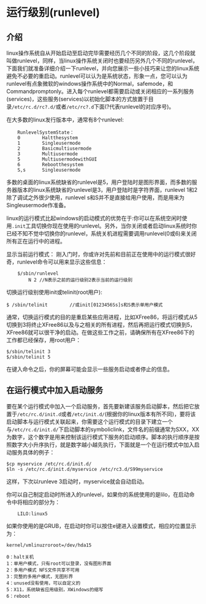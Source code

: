 # 运行级别(runlevel)

## 介绍

linux操作系统自从开始启动至启动完毕需要经历几个不同的阶段，这几个阶段就叫做runlevel，同样，当linux操作系统关闭时也要经历另外几个不同的runlevel，下面我们就准备详细介绍一下runlevel，并向您展示一些小技巧来让您的linux系统避免不必要的重启动。runlevel可以认为是系统状态，形象一点，您可以认为runlevel有点象微软的windows操作系统中的Normal，safemode，和Commandpromptonly。进入每个runlevel都需要启动或关闭相应的一系列服务(services)，这些服务(services)以初始化脚本的方式放置于目录`/etc/rc.d/rc?.d/`或者`/etc/rc?.d`下面(?代表runlevel的对应序号)。


在大多数的linux发行版本中，通常有8个runlevel:

		RunlevelSystemState：
		0        Haltthesystem
		1        Singleusermode
		2        Basicmultiusermode
		3        Multiusermode
		5        MultiusermodewithGUI
		6        Rebootthesystem
		S,s      Singleusermode


多数的桌面的linux系统缺省的runlevel是5，用户登陆时是图形界面，而多数的服务器版本的linux系统缺省的runlevel是3，用户登陆时是字符界面，runlevel 1和2除了调试之外很少使用，runlevel s和S并不是直接给用户使用，而是用来为Singleusermode作准备。

linux的运行模式比起windows的启动模式的优势在于:你可以在系统空闲时使用`.init`工具切换你现在使用的runlevel。另外，当你关闭或者启动linux系统时你已经不知不觉中切换你的runlevel，系统关机进程需要调用runlevel(0或6)来关闭所有正在运行中的进程。

显示当前运行模式：
	刚入门时，你或许对先前和目前正在使用中的运行模式很好奇，runlevel命令可以用来显示这些信息：

		$/sbin/runlevel
			N 2 //N表示之前的运行级别2表示当前的运行级别

切换运行级别使用init或telinit(root用户):

	$ /sbin/telinit        //或init[0123456Ss]s和S表示单用户模式

通常，切换运行模式的目的是重启某些应用进程，比如XFree86，将运行模式从5切换到3将终止XFree86以及与之相关的所有进程，然后再把运行模式切换到5，XFree86就可以很干净的启动。在做这些工作之前，请确保所有在XFree86下的工作都已经保存，用root用户：

	$/sbin/telinit 3
	$/sbin/telinit 5

在键入命令之后，你的屏幕可能会显示一些服务启动或者停止的信息。

## 在运行模式中加入启动服务

要在某个运行模式中加入一个启动服务，首先要新建该服务启动脚本，然后把它放置于`/etc/rc.d/init.d`或者`/etc/init.d/`(根据你的linux版本有所不同)，要将该启动脚本与运行模式关联起来，你需要这个运行模式的目录下建立一个与`/etc/rc.d/init.d/`下启动脚本的symboliclink，文件名的前缀通常为SXX，XX为数字，这个数字是用来控制该运行模式下服务的启动顺序。脚本的执行顺序是按照数字大小升序执行，就是数字越小越先执行，下面就是一个在运行模式中加入启动服务具体的例子：

	$cp myservice /etc/rc.d/init.d/
	$ln -s /etc/rc.d/init.d/myservice /etc/rc3.d/S99myservice

这样，下次以runleve 3启动时，myservice就会自动启动。

你可以自己制定启动时所进入的runlevel，如果你的系统使用的是lilo，在启动命令中将相应的部分为：

		LILO:linux5

如果你使用的是GRUB，在启动时你可以按住e键进入设置模式，相应的位置显示为：

	kernel/vmlinuzroroot=/dev/hda15

	0：halt关机
	1：单用户模式，只有root可以登录，没有图形界面
	2：多用户模式	NFS文件共享不可用
	3：完整的多用户模式，无图形界
	4：unused没有使用，可以自定义的
	5：X11，系统缺省应用级别，XWindows的缩写
	6：reboot
